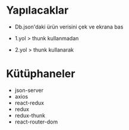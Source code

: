 # Yapılacaklar

- Db.json'daki ürün verisini çek ve ekrana bas

- 1.yol > thunk kullanmadan
- 2.yol > thunk kullanarak

# Kütüphaneler

- json-server
- axios
- react-redux
- redux
- redux-thunk
- react-router-dom
